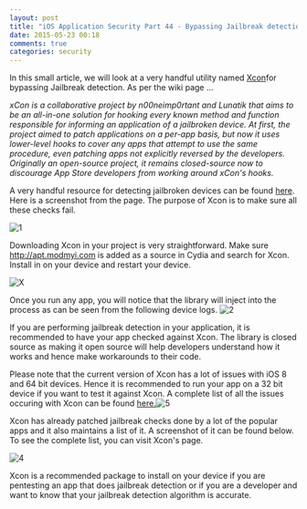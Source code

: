 ```yaml
---
layout: post
title: "iOS Application Security Part 44 - Bypassing Jailbreak detection using Xcon"
date: 2015-05-23 00:18
comments: true
categories: security
---
```


In this small article, we will look at a very handful utility named [Xcon](https://www.theiphonewiki.com/wiki/XCon)for bypassing Jailbreak detection. As per the wiki page ...

_xCon is a collaborative project by n00neimp0rtant and Lunatik that aims to be an all-in-one solution for hooking every known method and function responsible for informing an application of a jailbroken device. At first, the project aimed to patch applications on a per-app basis, but now it uses lower-level hooks to cover any apps that attempt to use the same procedure, even patching apps not explicitly reversed by the developers. Originally an open-source project, it remains closed-source now to discourage App Store developers from working around xCon's hooks._

A very handful resource for detecting jailbroken devices can be found [here](https://www.theiphonewiki.com/wiki/Bypassing_Jailbreak_Detection). Here is a screenshot from the page. The purpose of Xcon is to make sure all these checks fail.

<!--more-->

![1]({{site.baseurl}}/images/posts/ios44/1.png)

Downloading Xcon in your project is very straightforward. Make sure http://apt.modmyi.com is added as a source in Cydia and search for Xcon. Install in on your device and restart your device.

![X]({{site.baseurl}}/images/posts/ios44/x.PNG)

Once you run any app, you will notice that the library will inject into the process as can be seen from the following device logs. ![2]({{site.baseurl}}/images/posts/ios44/2.png)

If you are performing jailbreak detection in your application, it is recommended to have your app checked against Xcon. The library is closed source as making it open source will help developers understand how it works and hence make workarounds to their code.

Please note that the current version of Xcon has a lot of issues with iOS 8 and 64 bit devices. Hence it is recommended to run your app on a 32 bit device if you want to test it against Xcon. A complete list of all the issues occuring with Xcon can be found [here.](https://github.com/n00neimp0rtant/xCon-Issues)![5]({{site.baseurl}}/images/posts/ios44/5.png)

Xcon has already patched jailbreak checks done by a lot of the popular apps and it also maintains a list of it. A screenshot of it can be found below. To see the complete list, you can visit Xcon's page.

![4]({{site.baseurl}}/images/posts/ios44/4.png)

Xcon is a recommended package to install on your device if you are pentesting an app that does jailbreak detection or if you are a developer and want to know that your jailbreak detection algorithm is accurate.